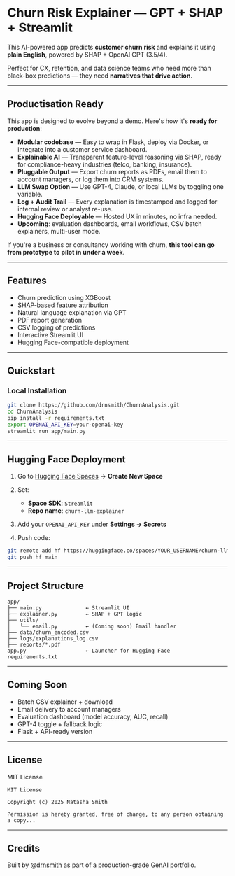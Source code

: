 # Churn Risk Explainer — GPT + SHAP + Streamlit

This AI-powered app predicts **customer churn risk** and explains it using **plain English**, powered by SHAP + OpenAI GPT (3.5/4).

Perfect for CX, retention, and data science teams who need more than black-box predictions — they need **narratives that drive action**.

---

## Productisation Ready

This app is designed to evolve beyond a demo. Here's how it's **ready for production**:

- **Modular codebase** — Easy to wrap in Flask, deploy via Docker, or integrate into a customer service dashboard.
- **Explainable AI** — Transparent feature-level reasoning via SHAP, ready for compliance-heavy industries (telco, banking, insurance).
- **Pluggable Output** — Export churn reports as PDFs, email them to account managers, or log them into CRM systems.
- **LLM Swap Option** — Use GPT-4, Claude, or local LLMs by toggling one variable.
- **Log + Audit Trail** — Every explanation is timestamped and logged for internal review or analyst re-use.
- **Hugging Face Deployable** — Hosted UX in minutes, no infra needed.
- **Upcoming**: evaluation dashboards, email workflows, CSV batch explainers, multi-user mode.

If you're a business or consultancy working with churn, **this tool can go from prototype to pilot in under a week**.

---

## Features

 - Churn prediction using XGBoost  
 - SHAP-based feature attribution  
 - Natural language explanation via GPT  
 - PDF report generation  
 - CSV logging of predictions  
 - Interactive Streamlit UI  
 - Hugging Face-compatible deployment  

---

## Quickstart

### Local Installation

```bash
git clone https://github.com/drnsmith/ChurnAnalysis.git
cd ChurnAnalysis
pip install -r requirements.txt
export OPENAI_API_KEY=your-openai-key
streamlit run app/main.py
````

---

## Hugging Face Deployment

1. Go to [Hugging Face Spaces](https://huggingface.co/spaces) → **Create New Space**
2. Set:

   * **Space SDK**: `Streamlit`
   * **Repo name**: `churn-llm-explainer`
3. Add your `OPENAI_API_KEY` under **Settings → Secrets**
4. Push code:

```bash
git remote add hf https://huggingface.co/spaces/YOUR_USERNAME/churn-llm-explainer
git push hf main
```

---

## Project Structure

```
app/
├── main.py              ← Streamlit UI
├── explainer.py         ← SHAP + GPT logic
├── utils/
│   └── email.py         ← (Coming soon) Email handler
├── data/churn_encoded.csv
├── logs/explanations_log.csv
├── reports/*.pdf
app.py                   ← Launcher for Hugging Face
requirements.txt
```

---

## Coming Soon

* Batch CSV explainer + download
* Email delivery to account managers
* Evaluation dashboard (model accuracy, AUC, recall)
* GPT-4 toggle + fallback logic
* Flask + API-ready version

---

## License

MIT License

```text
MIT License

Copyright (c) 2025 Natasha Smith

Permission is hereby granted, free of charge, to any person obtaining a copy...
```

---

## Credits

Built by [@drnsmith](https://github.com/drnsmith) as part of a production-grade GenAI portfolio.

```



